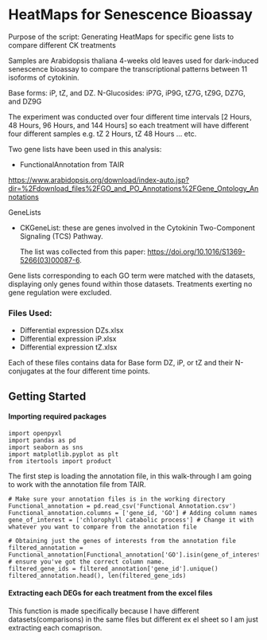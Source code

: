 # HeatMaps for Senescence Bioassay
Purpose of the script: Generating HeatMaps for specific gene lists to compare different CK treatments 

Samples are Arabidopsis thaliana 4-weeks old leaves used for dark-induced senescence bioassay to compare the transcriptional patterns between 11 isoforms of 
cytokinin. 

Base forms: iP, tZ, and DZ. 
N-Glucosides: iP7G, iP9G, tZ7G, tZ9G, DZ7G, and DZ9G 

The experiment was conducted over four different time intervals [2 Hours, 48 Hours, 96 Hours, and 144 Hours] so each treatment will have different four different 
samples e.g. tZ 2 Hours, tZ 48 Hours ... etc. 

Two gene lists have been used in this analysis: 

- FunctionalAnnotation from TAIR

https://www.arabidopsis.org/download/index-auto.jsp?dir=%2Fdownload_files%2FGO_and_PO_Annotations%2FGene_Ontology_Annotations

  GeneLists

- CKGeneList: these are genes involved in the Cytokinin Two-Component Signaling (TCS) Pathway.

  The list was collected from this paper: https://doi.org/10.1016/S1369-5266(03)00087-6.


Gene lists corresponding to each GO term were matched with the datasets, displaying only genes found within those datasets.
Treatments exerting no gene regulation were excluded. 

### Files Used: 

* Differential expression DZs.xlsx
* Differential expression iP.xlsx
* Differential expression tZ.xlsx

Each of these files contains data for Base form DZ, iP, or tZ and their N-conjugates at the four different time points. 


## Getting Started 

#### Importing required packages 

```
import openpyxl
import pandas as pd
import seaborn as sns
import matplotlib.pyplot as plt
from itertools import product
```

The first step is loading the annotation file, in this walk-through I am going to work with the annotation file from TAIR. 

```
# Make sure your annotation files is in the working directory
Functional_annotation = pd.read_csv('Functional Annotation.csv')
Functional_annotation.columns = ['gene_id, 'GO'] # Adding column names
gene_of_interest = ['chlorophyll catabolic process'] # Change it with whatever you want to compare from the annotation file

# Obtaining just the genes of interests from the annotation file
filtered_annotation = Functional_annotation[Functional_annotation['GO'].isin(gene_of_interest)] # ensure you've got the correct column name.
filtered_gene_ids = filtered_annotation['gene_id'].unique()
filtered_annotation.head(), len(filtered_gene_ids)
```


#### Extracting each DEGs for each treatment from the excel files

This function is made specifically because I have different datasets(comparisons) in the same files but different ex el sheet so I am just extracting each comaprison.



